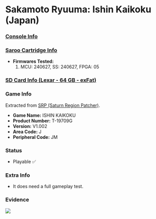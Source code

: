 # Sakamoto Ryuuma: Ishin Kaikoku (Japan)

### [Console Info](../../../../../Info/Consoles/VA13/README.md)

### [Saroo Cartridge Info](../../../../../Info/Cartridges/GuangzhouSanStarOnlineShop/1.6/README.md)

- <b>Firmwares Tested:</b>
  1. MCU: 240627, SS: 240627, FPGA: 05

### [SD Card Info (Lexar - 64 GB - exFat)](../../../../../Info/SdCards/Lexar/64GB/exfat/README.md)

### Game Info

Extracted from [SRP (Saturn Region Patcher)](https://segaxtreme.net/resources/saturn-region-patcher.81/download).

- <b>Game Name:</b> ISHIN KAIKOKU
- <b>Product Number:</b> T-19709G
- <b>Version:</b> V1.002
- <b>Area Code:</b> J
- <b>Peripheral Code:</b> JM

### Status

- Playable :white_check_mark:

### Extra Info

- It does need a full gameplay test.

### Evidence

[![](https://img.youtube.com/vi/kDS0tnTMGeE/0.jpg)](https://www.youtube.com/watch?v=kDS0tnTMGeE)
